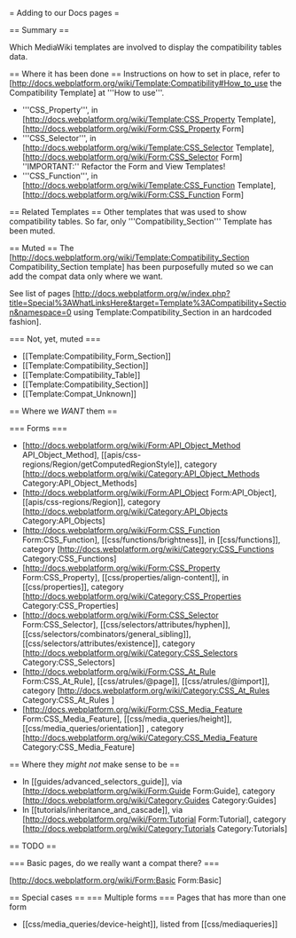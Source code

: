 = Adding to our Docs pages =

== Summary ==

Which MediaWiki templates are involved to display the compatibility tables data.

== Where it has been done ==
Instructions on how to set in place, refer to [http://docs.webplatform.org/wiki/Template:Compatibility#How_to_use the Compatibility Template] at '''How to use'''.

* '''CSS_Property''', in [http://docs.webplatform.org/wiki/Template:CSS_Property Template], [http://docs.webplatform.org/wiki/Form:CSS_Property Form]
* '''CSS_Selector''', in [http://docs.webplatform.org/wiki/Template:CSS_Selector Template], [http://docs.webplatform.org/wiki/Form:CSS_Selector Form] ''IMPORTANT:'' Refactor the Form and View Templates!
* '''CSS_Function''', in [http://docs.webplatform.org/wiki/Template:CSS_Function Template], [http://docs.webplatform.org/wiki/Form:CSS_Function Form]

== Related Templates ==
Other templates that was used to show compatibility tables. So far, only '''Compatibility_Section''' Template has been muted.

== Muted ==
The [http://docs.webplatform.org/wiki/Template:Compatibility_Section Compatibility_Section template] has been purposefully muted so we can add the compat data only where we want.

See list of pages [http://docs.webplatform.org/w/index.php?title=Special%3AWhatLinksHere&target=Template%3ACompatibility+Section&namespace=0 using Template:Compatibility_Section in an hardcoded fashion].

=== Not, yet, muted ===
* [[Template:Compatibility_Form_Section]]  
* [[Template:Compatibility_Section]]
* [[Template:Compatibility_Table]]
* [[Template:Compatibility_Section]]
* [[Template:Compat_Unknown]]

== Where we *WANT* them ==

=== Forms ===
* [http://docs.webplatform.org/wiki/Form:API_Object_Method API_Object_Method], [[apis/css-regions/Region/getComputedRegionStyle]], category [http://docs.webplatform.org/wiki/Category:API_Object_Methods Category:API_Object_Methods]
* [http://docs.webplatform.org/wiki/Form:API_Object Form:API_Object], [[apis/css-regions/Region]], category [http://docs.webplatform.org/wiki/Category:API_Objects Category:API_Objects]
* [http://docs.webplatform.org/wiki/Form:CSS_Function Form:CSS_Function], [[css/functions/brightness]], in [[css/functions]], category [http://docs.webplatform.org/wiki/Category:CSS_Functions Category:CSS_Functions]
* [http://docs.webplatform.org/wiki/Form:CSS_Property Form:CSS_Property], [[css/properties/align-content]], in [[css/properties]], category [http://docs.webplatform.org/wiki/Category:CSS_Properties Category:CSS_Properties]
* [http://docs.webplatform.org/wiki/Form:CSS_Selector Form:CSS_Selector], [[css/selectors/attributes/hyphen]], [[css/selectors/combinators/general_sibling]], [[css/selectors/attributes/existence]], category [http://docs.webplatform.org/wiki/Category:CSS_Selectors Category:CSS_Selectors]
* [http://docs.webplatform.org/wiki/Form:CSS_At_Rule Form:CSS_At_Rule], [[css/atrules/@page]], [[css/atrules/@import]], category [http://docs.webplatform.org/wiki/Category:CSS_At_Rules Category:CSS_At_Rules ]
* [http://docs.webplatform.org/wiki/Form:CSS_Media_Feature Form:CSS_Media_Feature], [[css/media_queries/height]], [[css/media_queries/orientation]] , category [http://docs.webplatform.org/wiki/Category:CSS_Media_Feature Category:CSS_Media_Feature]

== Where they *might not* make sense to be ==
* In [[guides/advanced_selectors_guide]], via [http://docs.webplatform.org/wiki/Form:Guide Form:Guide], category [http://docs.webplatform.org/wiki/Category:Guides Category:Guides]
* In [[tutorials/inheritance_and_cascade]], via [http://docs.webplatform.org/wiki/Form:Tutorial Form:Tutorial], category [http://docs.webplatform.org/wiki/Category:Tutorials Category:Tutorials]


== TODO ==

=== Basic pages, do we really want a compat there? ===

[http://docs.webplatform.org/wiki/Form:Basic Form:Basic]

== Special cases ==
=== Multiple forms ===
Pages that has more than one form
* [[css/media_queries/device-height]], listed from [[css/mediaqueries]]